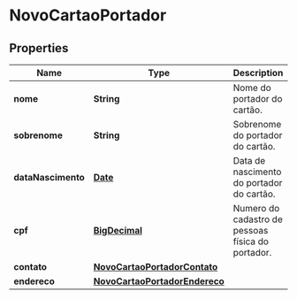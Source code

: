 
# NovoCartaoPortador

## Properties
Name | Type | Description | Notes
------------ | ------------- | ------------- | -------------
**nome** | **String** | Nome do portador do cartão. |  [optional]
**sobrenome** | **String** | Sobrenome do portador do cartão. |  [optional]
**dataNascimento** | [**Date**](Date.md) | Data de nascimento do portador do cartão. |  [optional]
**cpf** | [**BigDecimal**](BigDecimal.md) | Numero do cadastro de pessoas física do portador. |  [optional]
**contato** | [**NovoCartaoPortadorContato**](NovoCartaoPortadorContato.md) |  |  [optional]
**endereco** | [**NovoCartaoPortadorEndereco**](NovoCartaoPortadorEndereco.md) |  |  [optional]



